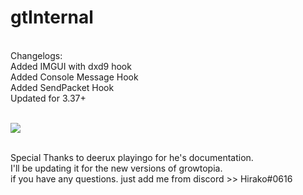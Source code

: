# gtInternal
<br />
Changelogs:
<br />Added IMGUI with dxd9 hook
<br />Added Console Message Hook
<br />Added SendPacket Hook
<br />Updated for 3.37+

<br /><img src="https://cdn.discordapp.com/attachments/710863839503188039/732985412150100048/ezgif.com-video-to-gif.gif">

<br />Special Thanks to deerux playingo for he's documentation.
<br />I'll be updating it for the new versions of growtopia.
<br />if you have any questions. just add me from discord >> Hirako#0616
